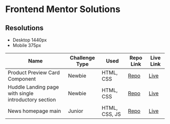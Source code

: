 # Frontend Mentor Solutions

## Resolutions
- Desktop 1440px
- Mobile 375px 

| Name  | Challenge Type | Used | Repo Link | Live Link |
| --------------| ---- | ---- | ----- | ----- |
| Product Preview Card Component | Newbie | HTML, CSS | [Repo](https://github.com/harshika07/frontendmentor/tree/main/product-card-preview-component) | [Live](https://product-preview-caco.netlify.app/) |
| Huddle Landing page with single introductory section | Newbie | HTML, CSS | [Repo](https://github.com/harshika07/frontendmentor/tree/main/product-card-preview-component)  | [Live](https://huddle-landing-page-caco.netlify.app/) |
| News homepage main | Junior | HTML, CSS, JS | [Repo](https://github.com/harshika07/frontendmentor/tree/main/news-homepage)  | [Live](https://news-homepage-front.netlify.app/) |
